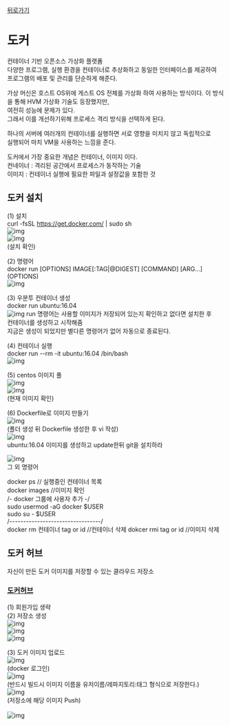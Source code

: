 [뒤로가기](../../README.md)

# 도커

컨테이너 기반 오픈소스 가상화 플랫폼 <br>
다양한 프로그램, 실행 환경을 컨테이너로 추상화하고 동일한 인터페이스를 제공하여 <br>프로그램의 배포 및 관리를 단순하게 해준다.<br>

가상 머신은 호스트 OS위에 게스트 OS 전체를 가상화 하여 사용하는 방식이다.
이 방식을 통해 HVM 가상화 기술도 등장했지만, <br>여전히 성능에 문제가 있다.<br>
그래서 이를 개선하기위해 프로세스 격리 방식을 선택하게 된다.

하나의 서버에 여러개의 컨테이너를 실행하면 서로 영향을 미치지 않고 독립적으로<br>
실행되어 마치 VM을 사용하는 느낌을 준다.

도커에서 가장 중요한 개념은 컨테이너, 이미지 이다.<br>
컨네이너 : 격리된 공간에서 프로세스가 동작하는 기술<br>
이미지 : 컨테이너 실행에 필요한 파일과 설정값을 포함한 것<br>

## 도커 설치

(1) 설치 <br>
curl -fsSL https://get.docker.com/ | sudo sh <br>
![img](../Img/docker1.png)<br>
![img](../Img/docker2.png)<br>
(설치 확인)<br>

(2) 명령어<br>
docker run [OPTIONS] IMAGE[:TAG|@DIGEST] [COMMAND] [ARG...]<br>
(OPTIONS)<br>
![img](../Img/docker3.png)<br>

(3) 우분투 컨테이너 생성<br>
docker run ubuntu:16.04<br>
![img](../Img/docker4.png)
run 명령어는 사용할 이미지가 저장되어 있는지 확인하고 없다면 설치한 후<br>
컨테이너를 생성하고 시작해줌<br>
지금은 생성이 되었지만 별다른 명령어가 없어 자동으로 종료된다.<br>

(4) 컨테이너 실행<br>
docker run --rm -it ubuntu:16.04 /bin/bash<br>
![img](../Img/docker5.png)<br>

(5) centos 이미지 풀<br>
![img](../Img/docker6.png)<br>
![img](../Img/docker7.png)<br>
(현재 이미지 확인)<br>

(6) Dockerfile로 이미지 만들기<br>
![img](../Img/docker8.png)<br>
(폴더 생성 뒤 Dockerfile 생성한 후 vi 작성)<br>
![img](../Img/docker9.png)<br>
ubuntu:16.04 이미지를 생성하고 update한뒤 git을 설치하라<br>

![img](../Img/docker10.png)<br>
그 외 명령어<br>

docker ps // 실행중인 컨테이너 목록<br>
docker images //이미지 확인<br>
/- docker 그룹에 사용자 추가 -/<br>
sudo usermod -aG docker $USER<br>
sudo su - $USER<br>
/---------------------------------/<br>
docker rm 컨테이너 tag or id //컨테이너 삭제
dokcer rmi tag or id //이미지 삭제

## 도커 허브

자신이 만든 도커 이미지를 저장할 수 있는 클라우드 저장소<br>

### [도커허브](https://hub.docker.com/)

(1) 회원가입 생략<br>
(2) 저장소 생성<br>
![img](../Img/hub1.png)<br>
![img](../Img/hub2.png)<br>
![img](../Img/hub3.png)<br>

(3) 도커 이미지 업로드<br>
![img](../Img/hub4.png)<br>
(docker 로그인)<br>
![img](../Img/hub5.png)<br>
(반드시 빌드시 이미지 이름을 유저이름/레파지토리:태그 형식으로 저장한다.)<br>
![img](../Img/hub6.png)<br>
(저장소에 해당 이미지 Push)<br><br>
![img](../Img/hub7.png)<br>
